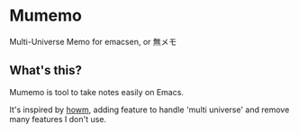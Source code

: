 # Mumemo

Multi-Universe Memo for emacsen, or 無メモ

## What's this?

Mumemo is tool to take notes easily on Emacs.

It's inspired by [howm](http://howm.sourceforge.jp/), adding feature to handle 'multi universe' and remove many features I don't use.

